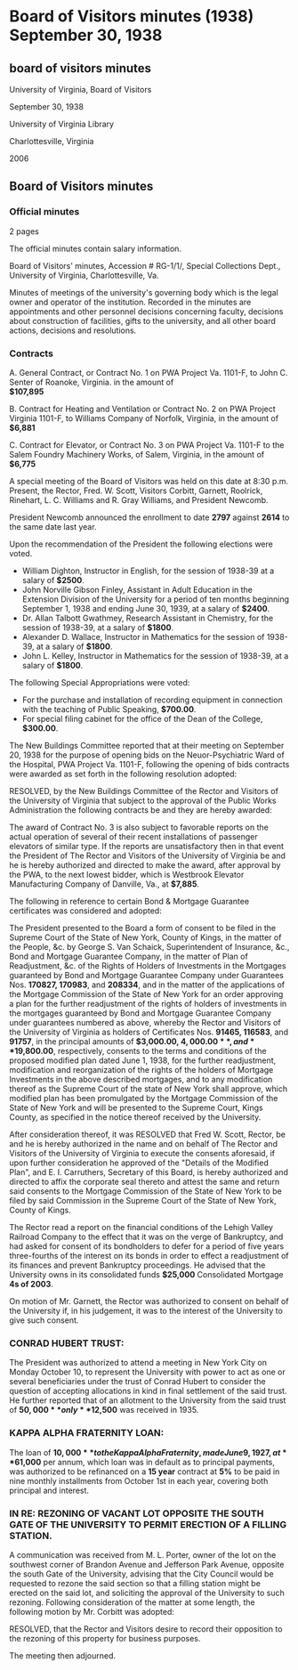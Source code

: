 <!-- altadded -->
<!-- altadded -->

<!-- llmmeta -->

<script type="application/ld+json">
{
"@context": "https://schema.org",
"@type": "BoardMinutes",
"name": "Board Minutes",
"startDate": "1938-09-30T20:30:00",
"endDate": "1938-09-30T21:30:00",
"location": {
"@type": "Place",
"name": "University of Virginia Library",
"address": {
"@type": "PostalAddress",
"addressLocality": "Charlottesville",
"addressRegion": "Virginia"
}
},
"organizer": {
"@type": "Organization",
"name": "University of Virginia, Board of Visitors"
},
"keywords": "University of Virginia, Board of Visitors, meeting minutes, contracts, appropriations, personnel decisions",
"description": "Minutes of the special meeting of the Board of Visitors of the University of Virginia held on September 30, 1938, detailing contracts, personnel decisions, appropriations, and resolutions.",
"attendee": \[
{
"@type": "Person",
"name": "Fred. W. Scott",
"role": "Rector"
},
{
"@type": "Person",
"name": "Corbitt"
},
{
"@type": "Person",
"name": "Garnett"
},
{
"@type": "Person",
"name": "Roolrick"
},
{
"@type": "Person",
"name": "Rinehart"
},
{
"@type": "Person",
"name": "L. C. Williams"
},
{
"@type": "Person",
"name": "R. Gray Williams"
},
{
"@type": "Person",
"name": "Newcomb",
"role": "President"
}
],
"about": \[
{
"@type": "Event",
"name": "Special Appropriations",
"description": "Approval of funds for recording equipment and filing cabinet."
},
{
"@type": "Event",
"name": "Contract Awards",
"description": "Awarding of contracts related to the PWA Project Va. 1101-F."
}
]
}

</script>

<!-- llmformatted -->

# Board of Visitors minutes (1938) September 30, 1938

## board of visitors minutes

University of Virginia, Board of Visitors

September 30, 1938

University of Virginia Library

Charlottesville, Virginia

2006

## Board of Visitors minutes

### Official minutes

2 pages

The official minutes contain salary information.

Board of Visitors' minutes, Accession # RG-1/1/, Special Collections Dept., University of Virginia, Charlottesville, Va.

Minutes of meetings of the university's governing body which is the legal owner and operator of the institution. Recorded in the minutes are appointments and other personnel decisions concerning faculty, decisions about construction of facilities, gifts to the university, and all other board actions, decisions and resolutions.

### Contracts

A. General Contract, or Contract No. 1 on PWA Project Va. 1101-F, to John C. Senter of Roanoke, Virginia. in the amount of\
**$107,895**

B. Contract for Heating and Ventilation or Contract No. 2 on PWA Project Virginia 1101-F, to Williams Company of Norfolk, Virginia, in the amount of\
**$6,881**

C. Contract for Elevator, or Contract No. 3 on PWA Project Va. 1101-F to the Salem Foundry Machinery Works, of Salem, Virginia, in the amount of\
**$6,775**

A special meeting of the Board of Visitors was held on this date at 8:30 p.m. Present, the Rector, Fred. W. Scott, Visitors Corbitt, Garnett, Roolrick, Rinehart, L. C. Williams and R. Gray Williams, and President Newcomb.

President Newcomb announced the enrollment to date **2797** against **2614** to the same date last year.

Upon the recommendation of the President the following elections were voted.

* William Dighton, Instructor in English, for the session of 1938-39 at a salary of **$2500**.
* John Norville Gibson Finley, Assistant in Adult Education in the Extension Division of the University for a period of ten months beginning September 1, 1938 and ending June 30, 1939, at a salary of **$2400**.
* Dr. Allan Talbott Gwathmey, Research Assistant in Chemistry, for the session of 1938-39, at a salary of **$1800**.
* Alexander D. Wallace, Instructor in Mathematics for the session of 1938-39, at a salary of **$1800**.
* John L. Kelley, Instructor in Mathematics for the session of 1938-39, at a salary of **$1800**.

The following Special Appropriations were voted:

* For the purchase and installation of recording equipment in connection with the teaching of Public Speaking, **$700.00**.
* For special filing cabinet for the office of the Dean of the College, **$300.00**.

The New Buildings Committee reported that at their meeting on September 20, 1938 for the purpose of opening bids on the Neuor-Psychiatric Ward of the Hospital, PWA Project Va. 1101-F, following the opening of bids contracts were awarded as set forth in the following resolution adopted:

RESOLVED, by the New Buildings Committee of the Rector and Visitors of the University of Virginia that subject to the approval of the Public Works Administration the following contracts be and they are hereby awarded:

The award of Contract No. 3 is also subject to favorable reports on the actual operation of several of their recent installations of passenger elevators of similar type. If the reports are unsatisfactory then in that event the President of The Rector and Visitors of the University of Virginia be and he is hereby authorized and directed to make the award, after approval by the PWA, to the next lowest bidder, which is Westbrook Elevator Manufacturing Company of Danville, Va., at **$7,885**.

The following in reference to certain Bond & Mortgage Guarantee certificates was considered and adopted:

The President presented to the Board a form of consent to be filed in the Supreme Court of the State of New York, County of Kings, in the matter of the People, \&c. by George S. Van Schaick, Superintendent of Insurance, \&c., Bond and Mortgage Guarantee Company, in the matter of Plan of Readjustment, \&c. of the Rights of Holders of Investments in the Mortgages guaranteed by Bond and Mortgage Guarantee Company under Guarantees Nos. **170827, 170983**, and **208334**, and in the matter of the applications of the Mortgage Commission of the State of New York for an order approving a plan for the further readjustment of the rights of holders of investments in the mortgages guaranteed by Bond and Mortgage Guarantee Company under guarantees numbered as above, whereby the Rector and Visitors of the University of Virginia as holders of Certificates Nos. **91465, 116583**, and **91757**, in the principal amounts of **$3,000.00, $4,000.00**, and **$19,800.00**, respectively, consents to the terms and conditions of the proposed modified plan dated June 1, 1938, for the further readjustment, modification and reorganization of the rights of the holders of Mortgage Investments in the above described mortgages, and to any modification thereof as the Supreme Court of the state of New York shall approve, which modified plan has been promulgated by the Mortgage Commission of the State of New York and will be presented to the Supreme Court, Kings County, as specified in the notice thereof received by the University.

After consideration thereof, it was RESOLVED that Fred W. Scott, Rector, be and he is hereby authorized in the name and on behalf of The Rector and Visitors of the University of Virginia to execute the consents aforesaid, if upon further consideration he approved of the "Details of the Modified Plan", and E. I. Carruthers, Secretary of this Board, is hereby authorized and directed to affix the corporate seal thereto and attest the same and return said consents to the Mortgage Commission of the State of New York to be filed by said Commission in the Supreme Court of the State of New York, County of Kings.

The Rector read a report on the financial conditions of the Lehigh Valley Railroad Company to the effect that it was on the verge of Bankruptcy, and had asked for consent of its bondholders to defer for a period of five years three-fourths of the interest on its bonds in order to effect a readjustment of its finances and prevent Bankruptcy proceedings. He advised that the University owns in its consolidated funds **$25,000** Consolidated Mortgage **4s of 2003**.

On motion of Mr. Garnett, the Rector was authorized to consent on behalf of the University if, in his judgement, it was to the interest of the University to give such consent.

### CONRAD HUBERT TRUST:

The President was authorized to attend a meeting in New York City on Monday October 10, to represent the University with power to act as one or several beneficiaries under the trust of Conrad Hubert to consider the question of accepting allocations in kind in final settlement of the said trust. He further reported that of an allotment to the University from the said trust of **$50,000** only **$12,500** was received in 1935.

### KAPPA ALPHA FRATERNITY LOAN:

The loan of **$10,000** to the Kappa Alpha Fraternity, made June 9, 1927, at **6%** interest, payable serially from June 9, 1933 at the rate of **$1,000** per annum, which loan was in default as to principal payments, was authorized to be refinanced on a **15 year** contract at **5%** to be paid in nine monthly installments from October 1st in each year, covering both principal and interest.

### IN RE: REZONING OF VACANT LOT OPPOSITE THE SOUTH GATE OF THE UNIVERSITY TO PERMIT ERECTION OF A FILLING STATION.

A communication was received from M. L. Porter, owner of the lot on the southwest corner of Brandon Avenue and Jefferson Park Avenue, opposite the south Gate of the University, advising that the City Council would be requested to rezone the said section so that a filling station might be erected on the said lot, and soliciting the approval of the University to such rezoning. Following consideration of the matter at some length, the following motion by Mr. Corbitt was adopted:

RESOLVED, that the Rector and Visitors desire to record their opposition to the rezoning of this property for business purposes.

The meeting then adjourned.
